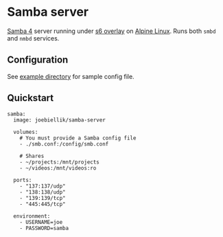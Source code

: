 # Samba server
[Samba 4](https://www.samba.org/) server running under [s6 overlay](https://github.com/just-containers/s6-overlay) on [Alpine Linux](https://hub.docker.com/_/alpine/). Runs both `smbd` and `nmbd` services.

## Configuration
See [example directory](https://github.com/jcbiellikltd/docker-samba-server/tree/master/example) for sample config file.

## Quickstart
```
samba:
  image: joebiellik/samba-server

  volumes:
    # You must provide a Samba config file
    - ./smb.conf:/config/smb.conf

    # Shares
    - ~/projects:/mnt/projects
    - ~/videos:/mnt/videos:ro

  ports:
    - "137:137/udp"
    - "138:138/udp"
    - "139:139/tcp"
    - "445:445/tcp"

  environment:
    - USERNAME=joe
    - PASSWORD=samba
```
